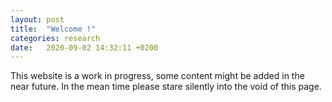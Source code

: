 ```yaml
---
layout: post
title:  "Welcome !"
categories: research
date:   2020-09-02 14:32:11 +0200
---
```


This website is a work in progress, some content might be added in the near future. In the mean time please stare silently into the void of this page.